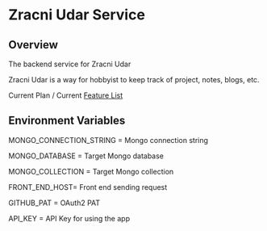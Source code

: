 # Zracni Udar Service

## Overview
The backend service for Zracni Udar

Zracni Udar is a way for hobbyist to keep track of project, notes, blogs, etc.

Current Plan / Current [Feature List](https://github.com/horvatic/zracni-udar-design/blob/main/features.md)

## Environment Variables
MONGO_CONNECTION_STRING = Mongo connection string

MONGO_DATABASE = Target Mongo database

MONGO_COLLECTION = Target Mongo collection

FRONT_END_HOST= Front end sending request

GITHUB_PAT = OAuth2 PAT

API_KEY = API Key for using the app